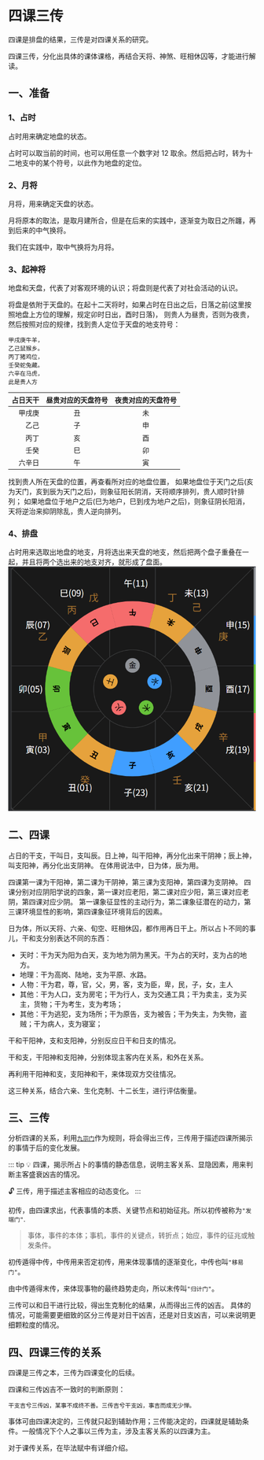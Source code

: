 # 四课三传

四课是排盘的结果，三传是对四课关系的研究。

四课三传，分化出具体的课体课格，再结合天将、神煞、旺相休囚等，才能进行解读。

## 一、准备

### 1、占时

占时用来确定地盘的状态。

占时可以取当前的时间，也可以用任意一个数字对 12 取余。然后把占时，转为十二地支中的某个符号，以此作为地盘的定位。

### 2、月将

月将，用来确定天盘的状态。

月将原本的取法，是取月建所合，但是在后来的实践中，逐渐变为取日之所躔，再到后来的中气换将。

我们在实践中，取中气换将为月将。

### 3、起神将

地盘和天盘，代表了对客观环境的认识；将盘则是代表了对社会活动的认识。

将盘是依附于天盘的。在起十二天将时，如果占时在日出之后，日落之前(这里按照地盘上方位的理解，规定卯时日出，酉时日落)，
则贵人为昼贵，否则为夜贵，然后按照对应的规律，找到贵人定位于天盘的地支符号：

```js
甲戌庚牛羊，
乙己鼠猴乡。
丙丁猪鸡位，
壬癸蛇兔藏。
六辛在马虎，
此是贵人方
```

| 占日天干 | 昼贵对应的天盘符号 | 夜贵对应的天盘符号 |
| -------: | :----------------: | :----------------: |
|   甲戌庚 |         丑         |         未         |
|     乙己 |         子         |         申         |
|     丙丁 |         亥         |         酉         |
|     壬癸 |         巳         |         卯         |
|   六辛日 |         午         |         寅         |

找到贵人所在天盘的位置，再查看所对应的地盘位置，
如果地盘位于天门之后(亥为天门，亥到辰为天门之后)，则象征阳长阴消，天将顺序排列，贵人顺时针排列；
如果地盘位于地户之后(巳为地户，巳到戌为地户之后)，则象征阴长阳消，天将逆治来抑阴除乱，贵人逆向排列。


### 4、排盘

占时用来选取出地盘的地支，月将选出来天盘的地支，然后把两个盘子重叠在一起，并且将两个选出来的地支对齐，就形成了盘面。
![盘面](./images/盘面.png)

## 二、四课

占日的干支，干叫日，支叫辰。日上神，叫干阳神，再分化出来干阴神；辰上神，叫支阳神，再分化出支阴神。
在体用说法中，日为体，辰为用。

四课第一课为干阳神，第二课为干阴神，第三课为支阳神，第四课为支阴神。
四课分别对应阴阳学说的四象，第一课对应老阳，第二课对应少阳，第三课对应老阴，第四课对应少阴。
第一课象征显性的主动行为，第二课象征潜在的动力，第三课环境显性的影响，第四课象征环境背后的因素。

日为体，所以天将、六亲、旬空、旺相休囚，都作用再日干上。所以占卜不同的事儿，干和支分别表达不同的东西：

- 天时：干为天为阳为白天，支为地为阴为黑天。干为占的天时，支为占的地方。
- 地理：干为高岗、陆地，支为平原、水路。
- 人物：干为君，尊，官，父，男，客，支为臣，卑，民，子，女，主人
- 其他：干为人口，支为房宅；干为行人，支为交通工具；干为卖主，支为买主，货物；干为考生，支为考场；
- 其他：干为逃犯，支为场所；干为原告，支为被告；干为失主，为失物，盗贼；干为病人，支为寝室；

干和干阳神，支和支阳神，分别反应日干和日支的情况。

干和支，干阳神和支阳神，分别体现主客内在关系，和外在关系。

再利用干阳神和支，支阳神和干，来体现双方交往情况。

这三种关系，结合六亲、生化克制、十二长生，进行评估衡量。

## 三、三传

分析四课的关系，利用[`九宗门`](./九宗门)作为规则，将会得出三传，三传用于描述四课所揭示的事情于后的变化发展。

::: tip
:bulb: 四课，揭示所占卜的事情的静态信息，说明主客关系、显隐因素，用来判断主客盛衰凶吉的情况。

:unlock: 三传，用于描述主客相应的动态变化。
:::

初传，由四课求出，代表事情的本质、关键节点和初始征兆。所以初传被称为`"发端门"`.

> 事体，事件的本体；事机，事件的关键点，转折点；始应，事件的征兆或触发条件。

初传遁得中传，中传用来否定初传，用来体现事情的逐渐变化，中传也叫`"移易门"`。

由中传遁得末传，来体现事物的最终趋势走向，所以末传叫`"归计门"`。

三传可以和日干进行比较，得出生克制化的结果，从而得出三传的凶吉。
具体的情况，可能需要更细致的区分三传是对日干凶吉，还是对日支凶吉，可以来说明更细颗粒度的情况。

## 四、四课三传的关系

四课是三传之本，三传为四课变化的后续。

四课和三传凶吉不一致时的判断原则：

`干支吉兮三传凶，某事不成终不善。三传吉兮干支凶，事吉而成无少惮。`

事体可由四课决定的，三传就只起到辅助作用；三传能决定的，四课就是辅助条件。一般情况下个人之事以三传为主，涉及主客关系的以四课为主。

对于课传关系，在毕法赋中有详细介绍。
